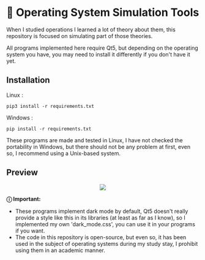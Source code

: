 # 🐧 Operating System Simulation Tools

When I studied operations I learned a lot of theory about them, this repository is focused on simulating part of those theories.

All programs implemented here require Qt5, but depending on the operating system you have, you may need to install it differently if you don't have it yet.

## Installation
Linux : 
```
pip3 install -r requirements.txt
```
Windows :
```
pip install -r requirements.txt
```

These programs are made and tested in Linux, I have not checked the portability in Windows, but there should not be any problem at first, even so, I recommend using a Unix-based system.

## Preview
<p align="center">
  <img src="https://i.ibb.co/9gx0Sd3/Captura-de-pantalla-de-2023-09-12-22-39-22.png"/>
</p>

**ⓘ Important:** <br />
* These programs implement dark mode by default, Qt5 doesn't really provide a style like this in its libraries (at least as far as I know), so I implemented my own 'dark_mode.css', you can use it in your programs if you want.
* The code in this repository is open-source, but even so, it has been used in the subject of operating systems during my study stay, I prohibit using them in an academic manner.
